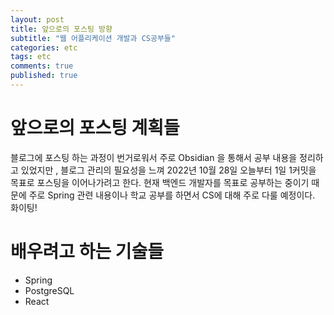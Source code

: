 ```yaml
---
layout: post
title: 앞으로의 포스팅 방향 
subtitle: "웹 어플리케이션 개발과 CS공부들"
categories: etc
tags: etc
comments: true
published: true
---
```

# 앞으로의 포스팅 계획들
블로그에 포스팅 하는 과정이 번거로워서 주로 Obsidian 을 통해서 공부 내용을 정리하고 있었지만 , 블로그 관리의 필요성을 느껴 2022년 10월 28일 오늘부터 1일 1커밋을 목표로 포스팅을 이어나가려고 한다. 현재 백엔드 개발자를 목표로 공부하는 중이기 때문에 주로 Spring 관련 내용이나 학교 공부를 하면서 CS에 대해 주로 다룰 예정이다. 화이팅!
# 배우려고 하는 기술들 
- Spring
- PostgreSQL
- React